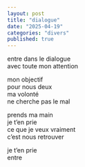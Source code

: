 ```yaml
---
layout: post
title: "dialogue"
date: "2025-04-19"
categories: "divers"
published: true
---
```


entre dans le dialogue  
avec toute mon attention  

mon objectif  
pour nous deux  
ma volonté  
ne cherche pas le mal  

prends ma main  
je t’en prie  
ce que je veux vraiment  
c’est nous retrouver  

je t’en prie  
entre  
